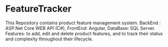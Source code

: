 # FeatureTracker
This Repository contains product feature management system. BackEnd : ASP.Net Core WEB API (C#), FrontEnd: Angular, DataBase: SQL Server.  Features: to add, edit and delete product features, and to track their status and complexity throughout their lifecycle.
